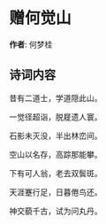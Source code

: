 # 赠何觉山

**作者**: 何梦桂

## 诗词内容

昔有二道士，学道隠此山。

一觉径超诣，脱屣遗人寰。

石影未灭没，半出林峦间。

空山以名存，高踪那能攀。

下有可人翁，老去双鬓斑。

天涯蹇行足，日暮倦鸟还。

神交藐千古，试为问丸丹。

